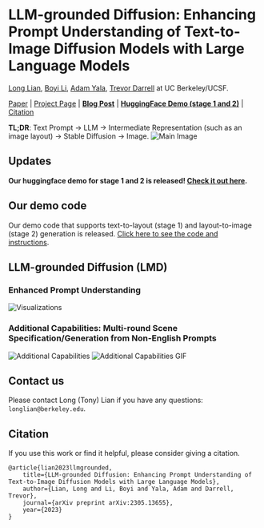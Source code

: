 # LLM-grounded Diffusion: Enhancing Prompt Understanding of Text-to-Image Diffusion Models with Large Language Models
[Long Lian](https://tonylian.com/), [Boyi Li](https://sites.google.com/site/boyilics/home), [Adam Yala](https://www.adamyala.org/), [Trevor Darrell](https://people.eecs.berkeley.edu/~trevor/) at UC Berkeley/UCSF.

[Paper](https://arxiv.org/pdf/2305.13655.pdf) | [Project Page](https://llm-grounded-diffusion.github.io/) | [**Blog Post**](https://bair.berkeley.edu/blog/2023/05/23/lmd/) | [**HuggingFace Demo (stage 1 and 2)**](https://huggingface.co/spaces/longlian/llm-grounded-diffusion) | [Citation](#citation)

**TL;DR**: Text Prompt -> LLM -> Intermediate Representation (such as an image layout) -> Stable Diffusion -> Image.
![Main Image](https://llm-grounded-diffusion.github.io/main_figure.jpg)

## Updates
**Our huggingface demo for stage 1 and 2 is released! [Check it out here](https://huggingface.co/spaces/longlian/llm-grounded-diffusion).**

## Our demo code
Our demo code that supports text-to-layout (stage 1) and layout-to-image (stage 2) generation is released. [Click here to see the code and instructions](demo/README.md). 

## LLM-grounded Diffusion (LMD)
### Enhanced Prompt Understanding
![Visualizations](https://llm-grounded-diffusion.github.io/visualizations.jpg)

### Additional Capabilities: Multi-round Scene Specification/Generation from Non-English Prompts
![Additional Capabilities](https://llm-grounded-diffusion.github.io/additional_abilities.jpg)
![Additional Capabilities GIF](https://llm-grounded-diffusion.github.io/multiround.gif)

## Contact us
Please contact Long (Tony) Lian if you have any questions: `longlian@berkeley.edu`.

## Citation
If you use this work or find it helpful, please consider giving a citation.
```
@article{lian2023llmgrounded,
    title={LLM-grounded Diffusion: Enhancing Prompt Understanding of Text-to-Image Diffusion Models with Large Language Models}, 
    author={Lian, Long and Li, Boyi and Yala, Adam and Darrell, Trevor},
    journal={arXiv preprint arXiv:2305.13655},
    year={2023}
}
```
